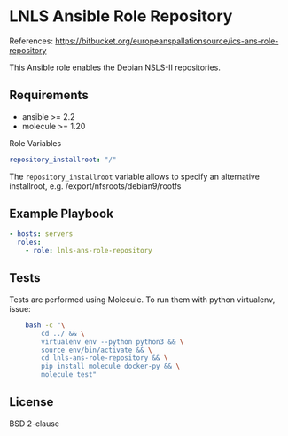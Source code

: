 LNLS Ansible Role Repository
=======================

References: https://bitbucket.org/europeanspallationsource/ics-ans-role-repository

This Ansible role enables the Debian NSLS-II repositories.

## Requirements

- ansible >= 2.2
- molecule >= 1.20

Role Variables

```yaml
repository_installroot: "/"
```

The `repository_installroot` variable allows to specify an alternative installroot, e.g. /export/nfsroots/debian9/rootfs

## Example Playbook

```yaml
- hosts: servers
  roles:
    - role: lnls-ans-role-repository
```

## Tests

Tests are performed using Molecule. To run them with python virtualenv, issue:

```bash
    bash -c "\
        cd ../ && \
        virtualenv env --python python3 && \
        source env/bin/activate && \
        cd lnls-ans-role-repository && \
        pip install molecule docker-py && \
        molecule test"
```

## License

BSD 2-clause
